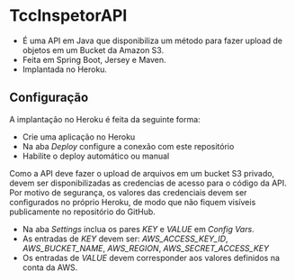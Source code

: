 # TccInspetorAPI

- É uma API em Java que disponibiliza um método para fazer upload de objetos em um Bucket da Amazon S3.
- Feita em Spring Boot, Jersey e Maven.
- Implantada no Heroku.

## Configuração

A implantação no Heroku é feita da seguinte forma:

- Crie uma aplicação no Heroku 
- Na aba _Deploy_ configure a conexão com este repositório
- Habilite o deploy automático ou manual

Como a API deve fazer o upload de arquivos em um bucket S3 privado, devem ser disponibilizadas as credencias de acesso para o código da API. Por motivo de segurança, os valores das credenciais devem ser configurados no próprio Heroku, de modo que não fiquem visíveis publicamente no repositório do GitHub.

- Na aba _Settings_ inclua os pares _KEY_ e _VALUE_ em _Config Vars_.
- As entradas de _KEY_ devem ser: _AWS_ACCESS_KEY_ID_, _AWS_BUCKET_NAME_, _AWS_REGION_, _AWS_SECRET_ACCESS_KEY_
- Os entradas de _VALUE_ devem corresponder aos valores definidos na conta da AWS.




